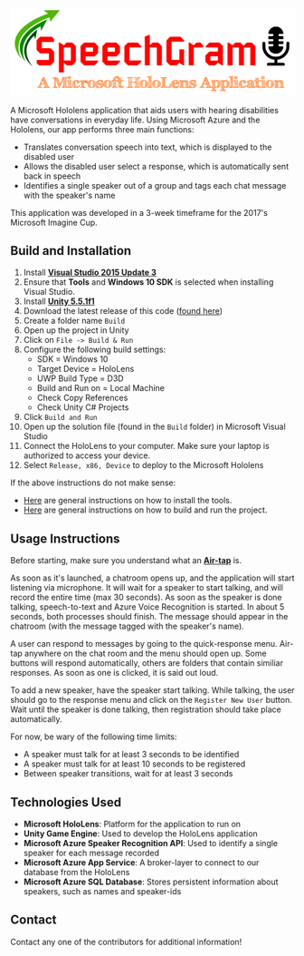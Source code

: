 ![Alt text](SpeechGram.png?raw=true "Title")

A Microsoft Hololens application that aids users with hearing disabilities have conversations in everyday life. Using Microsoft Azure and the Hololens, our app performs three main functions:

* Translates conversation speech into text, which is displayed to the disabled user
* Allows the disabled user select a response, which is automatically sent back in speech
* Identifies a single speaker out of a group and tags each chat message with the speaker's name

This application was developed in a 3-week timeframe for the 2017's Microsoft Imagine Cup.

## Build and Installation

1. Install **[Visual Studio 2015 Update 3](https://www.visualstudio.com/downloads/)**
2. Ensure that **Tools** and **Windows 10 SDK** is selected when installing Visual Studio.
3. Install **[Unity 5.5.1f1](https://unity3d.com/get-unity/download/archive)**
4. Download the latest release of this code ([found here](https://github.com/ndass6/Speechgram/releases))
5. Create a folder name `Build`
6. Open up the project in Unity
7. Click on `File -> Build & Run`
8. Configure the following build settings: 
   * SDK = Windows 10
   * Target Device = HoloLens
   * UWP Build Type = D3D
   * Build and Run on = Local Machine 
   * Check Copy References
   * Check Unity C# Projects
9. Click `Build and Run`
10. Open up the solution file (found in the `Build` folder) in Microsoft Visual Studio
11. Connect the HoloLens to your computer. Make sure your laptop is authorized to access your device. 
12. Select `Release, x86, Device` to deploy to the Microsoft Hololens

If the above instructions do not make sense:
* [Here](https://developer.microsoft.com/en-us/windows/holographic/install_the_tools) are general instructions on how to install the tools.
* [Here](https://developer.microsoft.com/en-us/windows/holographic/holograms_100) are general instructions on how to build and run the project.

## Usage Instructions

Before starting, make sure you understand what an **[Air-tap](https://developer.microsoft.com/en-us/windows/holographic/gestures#press_and_release)** is.

As soon as it's launched, a chatroom opens up, and the application will start listening via microphone. It will wait for a speaker to start talking, and will record the entire time (max 30 seconds). As soon as the speaker is done talking, speech-to-text and Azure Voice Recognition is started. In about 5 seconds, both processes should finish. The message should appear in the chatroom (with the message tagged with the speaker's name).

A user can respond to messages by going to the quick-response menu. Air-tap anywhere on the chat room and the menu should open up. Some buttons will respond automatically, others are folders that contain similiar responses. As soon as one is clicked, it is said out loud.

To add a new speaker, have the speaker start talking. While talking, the user should go to the response menu and click on the `Register New User` button. Wait until the speaker is done talking, then registration should take place automatically.

For now, be wary of the following time limits:
* A speaker must talk for at least 3 seconds to be identified
* A speaker must talk for at least 10 seconds to be registered
* Between speaker transitions, wait for at least 3 seconds

## Technologies Used

* **Microsoft HoloLens**: Platform for the application to run on
* **Unity Game Engine**: Used to develop the HoloLens application
* **Microsoft Azure Speaker Recognition API**: Used to identify a single speaker for each message recorded
* **Microsoft Azure App Service**: A broker-layer to connect to our database from the HoloLens
* **Microsoft Azure SQL Database**: Stores persistent information about speakers, such as names and speaker-ids

## Contact

Contact any one of the contributors for additional information!
